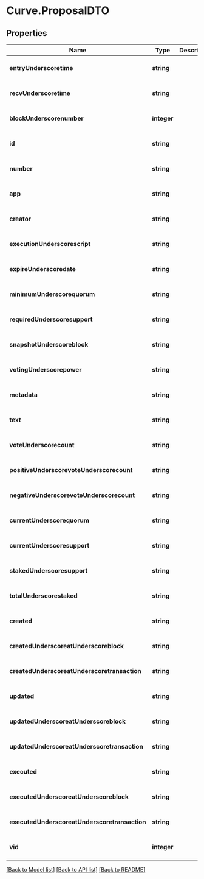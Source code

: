 # Curve.ProposalDTO

## Properties
Name | Type | Description | Notes
------------ | ------------- | ------------- | -------------
**entryUnderscoretime** | **string** |  | [optional] [default to null]
**recvUnderscoretime** | **string** |  | [optional] [default to null]
**blockUnderscorenumber** | **integer** |  | [optional] [default to null]
**id** | **string** |  | [optional] [default to null]
**number** | **string** |  | [optional] [default to null]
**app** | **string** |  | [optional] [default to null]
**creator** | **string** |  | [optional] [default to null]
**executionUnderscorescript** | **string** |  | [optional] [default to null]
**expireUnderscoredate** | **string** |  | [optional] [default to null]
**minimumUnderscorequorum** | **string** |  | [optional] [default to null]
**requiredUnderscoresupport** | **string** |  | [optional] [default to null]
**snapshotUnderscoreblock** | **string** |  | [optional] [default to null]
**votingUnderscorepower** | **string** |  | [optional] [default to null]
**metadata** | **string** |  | [optional] [default to null]
**text** | **string** |  | [optional] [default to null]
**voteUnderscorecount** | **string** |  | [optional] [default to null]
**positiveUnderscorevoteUnderscorecount** | **string** |  | [optional] [default to null]
**negativeUnderscorevoteUnderscorecount** | **string** |  | [optional] [default to null]
**currentUnderscorequorum** | **string** |  | [optional] [default to null]
**currentUnderscoresupport** | **string** |  | [optional] [default to null]
**stakedUnderscoresupport** | **string** |  | [optional] [default to null]
**totalUnderscorestaked** | **string** |  | [optional] [default to null]
**created** | **string** |  | [optional] [default to null]
**createdUnderscoreatUnderscoreblock** | **string** |  | [optional] [default to null]
**createdUnderscoreatUnderscoretransaction** | **string** |  | [optional] [default to null]
**updated** | **string** |  | [optional] [default to null]
**updatedUnderscoreatUnderscoreblock** | **string** |  | [optional] [default to null]
**updatedUnderscoreatUnderscoretransaction** | **string** |  | [optional] [default to null]
**executed** | **string** |  | [optional] [default to null]
**executedUnderscoreatUnderscoreblock** | **string** |  | [optional] [default to null]
**executedUnderscoreatUnderscoretransaction** | **string** |  | [optional] [default to null]
**vid** | **integer** |  | [optional] [default to null]

[[Back to Model list]](../README.md#documentation-for-models) [[Back to API list]](../README.md#documentation-for-api-endpoints) [[Back to README]](../README.md)


